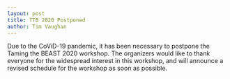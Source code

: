 ```yaml
---
layout: post
title: TTB 2020 Postponed
author: Tim Vaughan
---
```


Due to the CoViD-19 pandemic, it has been necessary to postpone the
Taming the BEAST 2020 workshop.  The organizers would like to thank
everyone for the widespread interest in this workshop, and will
announce a revised schedule for the workshop as soon as possible.
